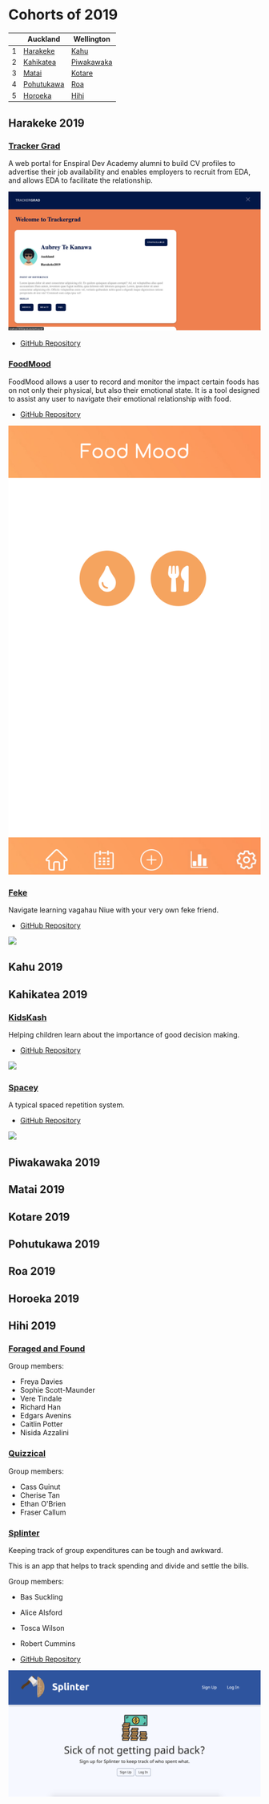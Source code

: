 # Cohorts of 2019

| | Auckland | Wellington |
|---|---|---|
| 1 | [Harakeke](#harakeke-2019) | [Kahu](#kahu-2019)
| 2 | [Kahikatea](#kahikatea-2019) | [Piwakawaka](#piwakawaka-2019)
| 3 | [Matai](#matai-2019) | [Kotare](#kotare-2019)
| 4 | [Pohutukawa](#pohutukawa-2019) | [Roa](#roa-2019)
| 5 | [Horoeka](#horoeka-2019) | [Hihi](#hihi-2019)


Harakeke 2019
---------

### [Tracker Grad](https://github.com/harakeke-2019/track-a-grad)

 A web portal for Enspiral Dev Academy alumni to build CV profiles to advertise their job availability and enables employers to recruit from EDA, and allows EDA to facilitate the relationship.

![](images/2019/tracker-grad.png)

* [GitHub Repository](https://github.com/harakeke-2019/track-a-grad)


### [FoodMood](https://github.com/harakeke-2019/food-mood)

FoodMood allows a user to record and monitor the impact certain foods has on not only their physical, but also their emotional state. It is a tool designed to assist any user to navigate their emotional relationship with food.

<!-- Group members:
*  -->

* [GitHub Repository](https://github.com/harakeke-2019/food-mood)

![](images/2019/food-mood.png)



### [Feke](https://github.com/harakeke-2019/feke)

Navigate learning vagahau Niue with your very own feke friend.

<!-- Group members:
*  -->

* [GitHub Repository](https://github.com/harakeke-2019/feke)

![](images/2019/feke.png)


Kahu 2019
---------


Kahikatea 2019
---------

### [KidsKash](https://github.com/kahikatea-2019/kidskash)

Helping children learn about the importance of good decision making.

<!-- Group members:
*  -->

* [GitHub Repository](https://github.com/kahikatea-2019/kidskash)

![](images/2016/kidskash.png)


### [Spacey](https://github.com/kahikatea-2019/SPACEY-2.0)

A typical spaced repetition system.

<!-- Group members:
*  -->

* [GitHub Repository](https://github.com/kahikatea-2019/SPACEY-2.0)

![](images/2016/spacey.png)



Piwakawaka 2019
---------


Matai 2019
---------


Kotare 2019
---------


Pohutukawa 2019
---------


Roa 2019
---------


Horoeka 2019
---------


Hihi 2019
---------

### [Foraged and Found]()

Group members:
* Freya Davies
* Sophie Scott-Maunder
* Vere Tindale
* Richard Han
* Edgars Avenins
* Caitlin Potter
* Nisida Azzalini


### [Quizzical]()

Group members:
* Cass Guinut 
* Cherise Tan
* Ethan O'Brien
* Fraser Callum

### [Splinter]()

Keeping track of group expenditures can be tough and awkward.

This is an app that helps to track spending and divide and settle the bills.

Group members:
* Bas Suckling
* Alice Alsford 
* Tosca Wilson
* Robert Cummins

* [GitHub Repository](https://github.com/hihi-2019/splinter)

![](images/2019/splinter.png)
